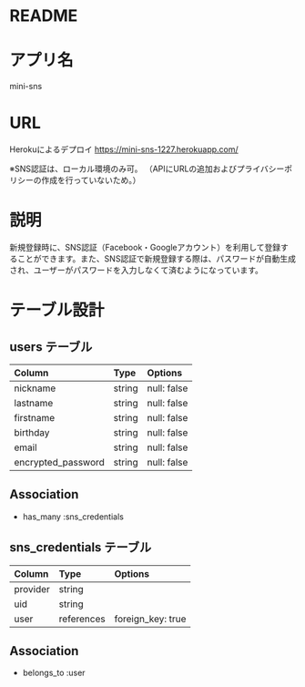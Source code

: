 # README

# アプリ名

mini-sns

# URL
Herokuによるデプロイ
https://mini-sns-1227.herokuapp.com/

※SNS認証は、ローカル環境のみ可。
（APIにURLの追加およびプライバシーポリシーの作成を行っていないため。）

# 説明

新規登録時に、SNS認証（Facebook・Googleアカウント）を利用して登録することができます。また、SNS認証で新規登録する際は、パスワードが自動生成され、ユーザーがパスワードを入力しなくて済むようになっています。


# テーブル設計

## users テーブル

| Column             | Type   | Options     |
| :----------------- | :----- | :-----------|
| nickname           | string | null: false |
| lastname           | string | null: false |
| firstname          | string | null: false |
| birthday           | string | null: false |
| email              | string | null: false |
| encrypted_password | string | null: false |

## Association
- has_many :sns_credentials

## sns_credentials テーブル

| Column    | Type       | Options           |
| :-------- | :--------- | :-----------------|
| provider  | string     |                   |
| uid       | string     |                   |
| user      | references | foreign_key: true |

## Association
- belongs_to :user




